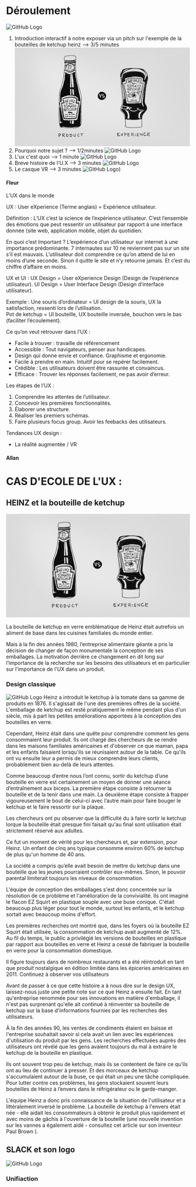 # Déroulement
![GitHub Logo](https://screenshotscdn.firefoxusercontent.com/images/dea4bed6-de06-4495-bdd9-f8648e36547a.png)
1. Introduction interactif à notre exposer via un pitch sur l'exemple de la bouteilles de ketchup heinz --> 3/5 minutes
![GitHub Logo](lib/img/Ketchup.jpg)
2. Pourquoi notre sujet ? --> 1/2minutes
![GitHub Logo](https://screenshotscdn.firefoxusercontent.com/images/0c3c2c45-ab01-4ed8-b24d-fb3464883fa0.png)
3.  L'ux c'est quoi --> 1 minute
![GitHub Logo](https://screenshotscdn.firefoxusercontent.com/images/a8fb4879-9f8d-4d4a-b2a0-6479334318b8.png)
4. Breve histoire de l'U.X  --> 3 minutes
![GitHub Logo](https://screenshotscdn.firefoxusercontent.com/images/ddaa70c6-d6f5-462d-843a-86c4e1a29f34.png)
5. Le casque VR --> 3 minutes
![GitHub Logo](https://veralty.fr/images/vr.jpg))
  

 

#### Fleur

L’UX dans le monde

UX : User eXperience (Terme anglais) = Expérience utilisateur.

Définition :
L’UX c’est la science de l’expérience utilisateur. C’est l’ensemble des émotions que peut ressentir un utilisateur par rapport à une interface donnée (site web, application mobile, objet du quotidien.

En quoi c’est Important ?
L’expérience d’un utilisateur sur internet à une importance prédominante. 7 internautes sur 10 ne reviennent pas sur un site s’il est mauvais. L’utilisateur doit comprendre ce qu’on attend de lui en moins d’une seconde. Sinon il quitte le site et n’y retourne jamais. Et c’est du chiffre d’affaire en moins.

UX et UI :
UX Design = User eXperience Design (Design de l’expérience utilisateur).
UI Design = User Interface Design (Design d’interface utilisateur).

Exemple :
Une souris d’ordinateur = UI design de la souris, UX la satisfaction, ressenti lors de l’utilisation.  
Pot de ketchup = UI bouteille, UX bouteille inversée, bouchon vers le bas (faciliter l’écoulement).

Ce qu’on veut retrouver dans l’UX :
- Facile à trouver : travaille de référencement
- Accessible : Tout navigateurs, penser aux handicapes.
- Design qui donne envie et confiance. Graphisme et ergonomie.
- Facile à prendre en main. Intuitif pour se repérer facilement.
- Crédible : Les utilisateurs doivent être rassurée et convaincus.
- Efficace : Trouver les réponses facilement, ne pas avoir d’erreur.

Les étapes de l’UX :
1. Comprendre les attentes de l’utilisateur.
2. Concevoir les premières fonctionnalités.
3. Élaborer une structure.
4. Réaliser les premiers schémas.
5. Faire plusieurs focus group. Avoir les feebacks des utilisateurs.

Tendances UX design :
- La réalité augmentée / VR

#### Allan

# CAS D'ECOLE DE L'UX :

## HEINZ et la bouteille de ketchup

![GitHub Logo](lib/img/Ketchup.jpg)

La bouteille de ketchup en verre emblématique de Heinz était autrefois un aliment de base dans les cuisines familiales du monde entier.

Mais à la fin des années 1980, l’entreprise alimentaire géante a pris la décision de changer de façon monumentale la conception de ses emballages. La motivation derrière ce changement en dit long sur l’importance de la recherche sur les besoins des utilisateurs et en particulier sur l'importance de l'UX dans un produit.

### Design classique
![GitHub Logo](http://www.holidays.net/mlk/store/img-large/heinz-57-ketchup-bottle-w-labels-cap-120-anniversary-bottle-1869-1989_132834929149.jpg)
Heinz a introduit le ketchup à la tomate dans sa gamme de produits en 1876. Il s'agissait de l'une des premières offres de la société. L'emballage de ketchup est resté pratiquement le même pendant plus d'un siècle, mis à part les petites améliorations apportées à la conception des bouteilles en verre.

Cependant, Heinz était dans une quête pour comprendre comment les gens consommaient leur produit. Ils ont chargé des chercheurs de se rendre dans les maisons familiales américaines et d'observer ce que maman, papa et les enfants faisaient lorsqu'ils se réunisaient autour de la table. Ce qu'ils ont vu ensuite leur a permis de mieux comprendre leurs clients, probablement bien au-delà de leurs attentes.

Comme beaucoup d’entre nous l’ont connu, sortir du ketchup d’une bouteille en verre est certainement un moyen de donner une séance d’entraînement aux biceps. La première étape consiste à retourner la bouteille et de la tenir dans une main. La deuxième étape consiste à frapper vigoureusement le bout de celui-ci avec l’autre main pour faire bouger le ketchup et le faire ressortir sur la plaque.

Les chercheurs ont pu observer que la difficulté du à faire sortir le ketchup lorque la bouteille était presque fini faisait qu'au final sont utilisation était strictement réservé aux adultes.

Ce fut un moment de vérité pour les chercheurs et, par extension, pour Heinz. Un enfant de cinq ans typique consomme environ 60% de ketchup de plus qu'un homme de 40 ans. 

La société a compris qu’elle avait besoin de mettre du ketchup dans une bouteille que les jeunes pourraient contrôler eux-mêmes. Sinon, le pouvoir parental limiterait toujours les niveaux de consommation.

L'équipe de conception des emballages s'est donc concentrée sur la résolution de ce problème et l'amélioration de la convivialité. Ils ont imaginé le flacon EZ Squirt en plastique souple avec une buse conique. C'était beaucoup plus léger pour tout le monde, surtout les enfants, et le ketchup sortait avec beaucoup moins d'effort.

Les premières recherches ont montré que, dans les foyers où la bouteille EZ Squirt était utilisée, la consommation de ketchup avait augmenté de 12%. Au fil du temps, le public a privilégié les versions de bouteilles en plastique par rapport aux bouteilles en verre et Heinz a cessé de fabriquer la bouteille en verre pour la consommation domestique.

Il figure toujours dans de nombreux restaurants et a été réintroduit en tant que produit nostalgique en édition limitée dans les épiceries américaines en 2011.
Continuez à observer vos utilisateurs

Avant de passer à ce que cette histoire a à nous dire sur le design UX, laissez-nous juste une petite note sur ce que Heinz a ensuite fait. En tant qu'entreprise renommée pour ses innovations en matière d'emballage, il n'est pas surprenant qu'elle ait continué à réinventer sa bouteille de ketchup sur la base d'informations fournies par les recherches des utilisateurs.

À la fin des années 90, les ventes de condiments étaient en baisse et l'entreprise souhaitait savoir si cela avait un lien avec les expériences d'utilisation du produit par les gens. Les recherches effectuées auprès des utilisateurs ont révélé que les gens avaient toujours du mal à extraire le ketchup de la bouteille en plastique.

Ils ont souvent trop peu de ketchup, mais ils se contentent de faire ce qu’ils ont au lieu de continuer à presser. Et des morceaux de ketchup s'accumulaient autour de la buse, ce qui était un peu une tâche compliquée. Pour lutter contre ces problèmes, les gens stockaient souvent leurs bouteilles de Heinz à l’envers dans le réfrigérateur ou le garde-manger.

L'équipe Heinz a donc pris connaissance de la situation de l'utilisateur et a littéralement inversé le problème. La bouteille de ketchup à l'envers était née - elle aidait les consommateurs à obtenir le produit plus rapidement et avec moins de gâchis à l'ouverture de la bouteille (une nouvelle invention sur les vannes a également aidé - consultez cet article sur son inventeur Paul Brown ). 

## SLACK et son logo

![GitHub Logo](https://www.underconsideration.com/brandnew/archives/slack_assets_before_after.png)

### Unifiaction 



